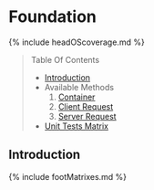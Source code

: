 # Foundation

{% include headOScoverage.md %}

> Table Of Contents
>
> -   [Introduction](#introduction)
> -   Available Methods
>     1.  [Container](https://reglue4go.github.io/foundation/container)
>     1.  [Client Request](https://reglue4go.github.io/foundation/clientRequest)
>     1.  [Server Request](https://reglue4go.github.io/foundation/serverRequest)
> -   [Unit Tests Matrix](#unit-tests-matrix)

## Introduction

{% include footMatrixes.md %}
